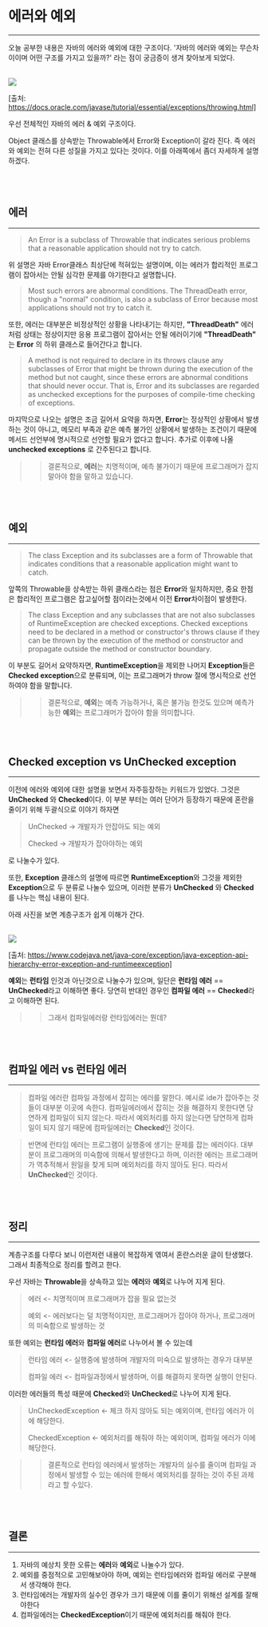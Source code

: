 # 에러와 예외

---

오늘 공부한 내용은 자바의 에러와 예외에 대한 구조이다.
'자바의 에러와 예외는 무슨차이이며 어떤 구조를 가지고 있을까?' 라는 점이 궁금증이 생겨 찾아보게 되었다.

<br>

<img src="https://docs.oracle.com/javase/tutorial/figures/essential/exceptions-throwable.gif">

[출처: https://docs.oracle.com/javase/tutorial/essential/exceptions/throwing.html]

우선 전체적인 자바의 에러 & 예외 구조이다. 

Object 클래스를 상속받는 Throwable에서 Error와 Exception이 갈라 진다. 즉 에러와 예외는 전혀 다른 성질을 가지고 있다는 것이다.
이를 아래쪽에서 좀더 자세하게 설명하겠다.

<br><br>

## 에러 

---

>An Error is a subclass of Throwable that indicates serious problems 
> that a reasonable application should not try to catch.

위 설명은 자바 Error클래스 최상단에 적혀있는 설명이며, 이는 에러가 합리적인 프로그램이 잡아서는 안될 심각한 문제를 야기한다고
설명합니다.

> Most such errors are abnormal conditions.
> The ThreadDeath error, though a "normal" condition, 
> is also a subclass of Error because most applications should not try to catch it.

또한, 에러는 대부분은 비정상적인 상황을 나타내기는 하지만, **"ThreadDeath"** 에러처럼 상태는 정상이지만 응용 프로그램이 잡아서는
안될 에러이기에 **"ThreadDeath"** 는 **Error** 의 하위 클래스로 들어간다고 합니다.

>A method is not required to declare in its throws clause any subclasses 
> of Error that might be thrown during the execution of the method but not caught, 
> since these errors are abnormal conditions that should never occur. 
> That is, Error and its subclasses are regarded as unchecked exceptions 
> for the purposes of compile-time checking of exceptions.

마지막으로 나오는 설명은 조금 길어서 요약을 하자면, **Error**는 정상적인 상황에서 발생하는 것이 아니고, 메모리 부족과 같은
예측 불가인 상황에서 발생하는 조건이기 때문에 메서드 선언부에 명시적으로 선언할 필요가 없다고 합니다. 추가로 이후에 나올 **unchecked exceptions**
로 간주된다고 합니다.

>> 결론적으로, **에러**는 치명적이며, 예측 불가이기 때문에 프로그래머가 잡지 말아야 함을 말하고 있습니다.

<br><br>

## 예외

---

> The class Exception and its subclasses are a form of
> Throwable that indicates conditions that a reasonable application might want to catch.

앞쪽의 Throwable을 상속받는 하위 클래스라는 점은 **Error**와 일치하지만, 중요 한점은 합리적인 프로그램은 잡고싶어할 
점이라는것에서 이전 **Error**차이점이 발생한다.

> The class Exception and any subclasses that are not also subclasses of RuntimeException
> are checked exceptions. Checked exceptions need to be declared in a method or
> constructor's throws clause if they can be thrown by the execution of 
> the method or constructor and propagate outside the method or constructor boundary.

이 부분도 길어서 요약하자면, **RuntimeException**을 제외한 나머지 **Exception**들은 **Checked exception**으로
분류되며, 이는 프로그래머가 throw 절에 명시적으로 선언하여야 함을 말합니다.

>> 결론적으로, **예외**는 예측 가능하거나, 혹은 불가능 한것도 있으며 예측가능한 **예외**는 프로그래머가 잡아야 함을 의미합니다.


<br><br>

## Checked exception vs UnChecked exception

---

이전에 에러와 예외에 대한 설명을 보면서 자주등장하는 키워드가 있었다. 그것은 **UnChecked** 와 **Checked**이다.
이 부분 부터는 여러 단어가 등장하기 때문에 혼란을 줄이기 위해 두괄식으로 이야기 하자면

> UnChecked -> 개발자가 안잡아도 되는 예외
> 
> Checked -> 개발자가 잡아야하는 예외

로 나눌수가 있다.

또한, **Exception** 클래스의 설명에 따르면 **RuntimeException**와 그것을 제외한 **Exception**으로 두 분류로 나눌수 있으며,
이러한 분류가  **UnChecked** 와 **Checked**를 나누는 핵심 내용이 된다. 

아래 사진을 보면 계층구조가 쉽게 이해가 간다.

<br>

<img src="https://www.codejava.net/images/articles/javacore/exception/ExceptionAPI.png">

[출처: https://www.codejava.net/java-core/exception/java-exception-api-hierarchy-error-exception-and-runtimeexception]

**예외**는 **런타임** 인것과 아닌것으로 나눌수가 있으며, 일단은 **런타임 에러** == **UnChecked**라고 이해하면 좋다. 당연히 반대인 경우인
**컴파일 에러** == **Checked**라고 이해하면 된다.

>>그래서 컴파일에러랑 런타임에러는 뭔데?

<br><br>

## 컴파일 에러 vs 런타임 에러

---

>컴파일 에러란 컴파일 과정에서 잡히는 에러를 말한다. 예시로 ide가 잡아주는 것들이 대부분 이곳에 속한다.
컴파일에러에서 잡히는 것을 해결하지 못한다면 당연하게 컴파일이 되지 않는다. 따라서 예외처리를 하지 않는다면 당연하게 컴파일이
되지 않기 때문에 컴파일에러는 **Checked**인 것이다.

>반면에 런타임 에러는 프로그램이 실행중에 생기는 문제를 잡는 에러이다. 대부분이 프로그래머의 미숙함에 의해서 발생한다고 하며,
이러한 에러는 프로그래머가 역추적해서 원일을 찾게 되며 예외처리를 하지 않아도 된다. 따라서 **UnChecked**인 것이다.

<br><br>

## 정리

---

계층구조를 다루다 보니 이런저런 내용이 복잡하게 엮여서 혼란스러운 글이 탄생했다. 그래서 최종적으로 정리를 할려고 한다.

우선 자바는 **Throwable**을 상속하고 있는 **에러**와 **예외**로 나누어 지게 된다.

> 에러 <- 치명적이며 프로그래머가 잡을 필요 없는것
> 
> 예외 <- 에러보다는 덜 치명적이지만, 프로그래머가 잡아야 하거나, 프로그래머의 미숙함으로 발생하는 것

또한 예외는 **런타임 에러**와 **컴파일 에러**로 나누어서 볼 수 있는데 

> 런타임 에러 <- 실행중에 발생하며 개발자의 미숙으로 발생하는 경우가 대부분
> 
> 컴파일 에러 <- 컴파일과정에서 발생하며, 이를 해결하지 못하면 실행이 안된다.

이러한 에러들의 특성 때문에 **Checked**와 **UnChecked**로 나누어 지게 된다.

> UnCheckedException <- 체크 하지 않아도 되는 예외이며, 런타임 에러가 이에 해당한다.
> 
> CheckedException <- 예외처리를 해줘야 하는 예외이며, 컴파일 에러가 이에 해당한다.


>> 결론적으로 런타임 에러에서 발생하는 개발자의 실수를 줄이며 컴파일 과정에서 발생할 수 있는
> 에러에 한해서 예외처리를 잘하는 것이 주된 과제라고 할 수있다.

<br><br>

## 결론

---

1. 자바의 예상치 못한 오류는 **에러**와 **예외**로 나눌수가 있다.
2. 예외를 중점적으로 고민해보아야 하며, 예외는 런타임에러와 컴파일 에러로 구분해서 생각해야 한다.
3. 런타임에러는 개발자의 실수인 경우가 크기 때문에 이를 줄이기 위해선 설계를 잘해야한다
4. 컴파일에러는 **CheckedException**이기 때문에 예외처리를 해줘야 한다.
